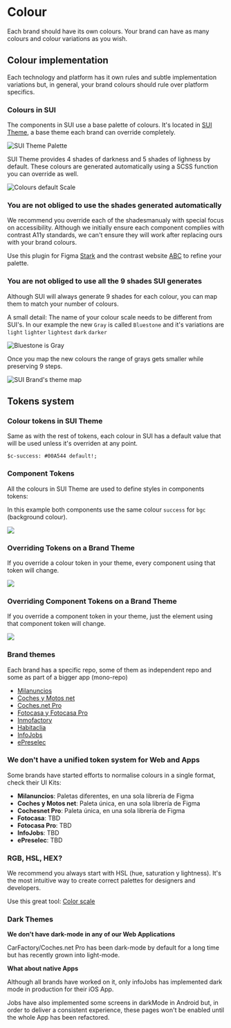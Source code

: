 # Colour

Each brand should have its own colours. Your brand can have as many colours and colour variations as you wish.

## Colour implementation

Each technology and platform has it own rules and subtle implementation variations but, in general, your brand colours should rule over platform specifics.

### Colours in SUI

The components in SUI use a base palette of colours. It's located in [SUI Theme](https://github.com/SUI-Components/sui/tree/master/packages/sui-theme), a base theme each brand can override completely.

![SUI Theme Palette](https://raw.githubusercontent.com/turolopezsanabria/design-systems-playbook/master/ASSETS/colour-sui-theme-palette.png)

SUI Theme provides 4 shades of darkness and 5 shades of lighness by default. These colours are generated automatically using a SCSS function you can override as well.

![Colours default Scale](https://raw.githubusercontent.com/turolopezsanabria/design-systems-playbook/master/ASSETS/colour-shades-of-gray.png)

### You are not obliged to use the shades generated automatically 

We recommend you override each of the shadesmanualy with special focus on accessibility. Although we initially ensure each component complies with contrast A11y standards, we can't ensure they will work after replacing ours with your brand colours.

Use this plugin for Figma [Stark](https://www.figma.com/community/plugin/732603254453395948/Stark) and the contrast website  [ABC](https://abc.useallfive.com) to refine your palette.

### You are not obliged to use all the 9 shades SUI generates

Although SUI will always generate 9 shades for each colour, you can map them to match your number of colours.

A small detail: The name of your colour scale needs to be different from SUI's. In our example the new `Gray` is called `Bluestone` and it's variations are `light` `lighter` `lightest` `dark` `darker`

![Bluestone is Gray](https://raw.githubusercontent.com/turolopezsanabria/design-systems-playbook/master/ASSETS/colour-gray-brand.png)

Once you map the new colours the range of grays gets smaller while preserving 9 steps.

![SUI Brand's theme map](https://raw.githubusercontent.com/turolopezsanabria/design-systems-playbook/master/ASSETS/colour-shades-brand.png)

## Tokens system

### Colour tokens in SUI Theme

Same as with the rest of tokens, each colour in SUI has a default value that will be used unless it's overriden at any point.

`$c-success: #00A544 default!;`

### Component Tokens

All the colours in SUI Theme are used to define styles in components tokens:

In this example both components use the same colour `success` for `bgc` (background colour).

![](https://raw.githubusercontent.com/turolopezsanabria/design-systems-playbook/master/ASSETS/colour-token-2.png)

### Overriding Tokens on a Brand Theme

If you override a colour token in your theme, every component using that token will change.

![](https://raw.githubusercontent.com/turolopezsanabria/design-systems-playbook/master/ASSETS/colour-token-3.png)

### Overriding Component Tokens on a Brand Theme

If you override a component token in your theme, just the element using that component token will change.

![](https://raw.githubusercontent.com/turolopezsanabria/design-systems-playbook/master/ASSETS/colour-token-4.png)

### Brand themes

Each brand has a specific repo, some of them as independent repo and some as part of a bigger app (mono-repo)

* [Milanuncios](https://github.mpi-internal.com/scmspain/frontend-ma--web-app/blob/master/theme/src/settings/\_color.scss)
* [Coches y Motos net](https://github.mpi-internal.com/scmspain/frontend-mt--web-app/blob/master/theme/src/shared/\_settings.scss)
* [Coches.net Pro](https://github.mpi-internal.com/scmspain/frontend-cf--web-app/tree/master/theme)
* [Fotocasa y Fotocasa Pro](https://github.mpi-internal.com/scmspain/frontend-fc--web-server/blob/master/theme/src/settings/\_colors.scss)
* [Inmofactory](https://github.mpi-internal.com/scmspain/frontend-if--uilib-theme/blob/master/src/settings/\_color.scss)
* [Habitaclia](https://github.mpi-internal.com/scmspain/frontend-hab--uilib-theme/blob/master/src/settings/\_color.scss)
* [InfoJobs](https://github.mpi-internal.com/scmspain/frontend-ij--uilib-theme/blob/master/src/tokens/\_color.scss)
* [ePreselec](https://github.mpi-internal.com/scmspain/frontend-ep--uilib-theme/blob/master/src/settings/\_colors.scss)

### We don't have a unified token system for Web and Apps

Some brands have started efforts to normalise colours in a single format, check their UI Kits:

* **Milanuncios**: Paletas diferentes, en una sola librería de Figma
* **Coches y Motos net**: Paleta única, en una sola librería de Figma
* **Cochesnet Pro**: Paleta única, en una sola librería de Figma
* **Fotocasa**: TBD
* **Fotocasa Pro**: TBD
* **InfoJobs**: TBD
* **ePreselec**: TBD

### RGB, HSL, HEX?

We recommend you always start with HSL (hue, saturation y lightness). It's the most intuitive way to create correct palettes for designers and developers.

Use this great tool: [Color scale](https://hihayk.github.io/scale/)

### Dark Themes

**We don't have dark-mode in any of our Web Applications**

CarFactory/Coches.net Pro has been dark-mode by default for a long time but has recently grown into light-mode.

**What about native Apps**

Although all brands have worked on it, only infoJobs has implemented dark mode in production for their iOS App.

Jobs have also implemented some screens in darkMode in Android but, in order to deliver a consistent experience, these pages won't be enabled until the whole App has been refactored.
